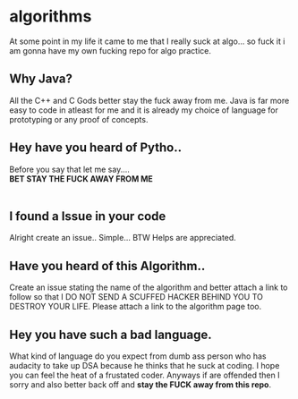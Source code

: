# algorithms
At some point in my life it came to me that I really suck at algo... so fuck it i am gonna have my own fucking repo for algo practice.<br>

## Why Java?
All the C++ and C Gods better stay the fuck away from me. Java is far more easy to code in atleast for me and it is already my choice of language for prototyping or any proof of concepts.<br>

## Hey have you heard of Pytho..
Before you say that let me say....<br>
**BET STAY THE FUCK AWAY FROM ME**<br>
<br>

## I found a Issue in your code
Alright create an issue.. Simple... BTW Helps are appreciated.<br>

## Have you heard of this Algorithm..
Create an issue stating the name of the algorithm and better attach a link to follow so that I DO NOT SEND A SCUFFED HACKER BEHIND YOU TO DESTROY YOUR LIFE. Please attach a link to the algorithm page too.<br>

## Hey you have such a bad language.
What kind of language do you expect from dumb ass person who has audacity to take up DSA because he thinks that he suck at coding. I hope you can feel the heat of a frustated coder. Anyways if are offended then I sorry and also better back off and **stay the FUCK away from this repo**.
